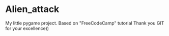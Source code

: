 # Alien_attack
My little pygame project. Based on "FreeCodeCamp" tutorial
Thank you GIT for your excellence))